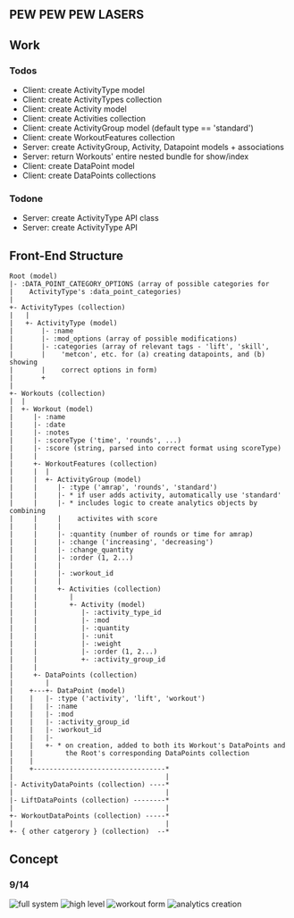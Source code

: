 ## PEW PEW PEW LASERS

## Work
### Todos
  * Client: create ActivityType model
  * Client: create ActivityTypes collection
  * Client: create Activity model
  * Client: create Activities collection
  * Client: create ActivityGroup model (default type == 'standard')
  * Client: create WorkoutFeatures collection
  * Server: create ActivityGroup, Activity, Datapoint models + associations
  * Server: return Workouts' entire nested bundle for show/index
  * Client: create DataPoint model
  * Client: create DataPoints collections


### Todone
  * Server: create ActivityType API class
  * Server: create ActivityType API

## Front-End Structure
```
Root (model)
|- :DATA_POINT_CATEGORY_OPTIONS (array of possible categories for
|    ActivityType's :data_point_categories)
|
+- ActivityTypes (collection)
|   |
|   +- ActivityType (model)
|       |- :name
|       |- :mod_options (array of possible modifications)
|       |- :categories (array of relevant tags - 'lift', 'skill',
|       |    'metcon', etc. for (a) creating datapoints, and (b) showing
|       |    correct options in form)
|       +
|
+- Workouts (collection)
|  |
|  +- Workout (model)
|     |- :name
|     |- :date
|     |- :notes
|     |- :scoreType ('time', 'rounds', ...)
|     |- :score (string, parsed into correct format using scoreType)
|     |
|     +- WorkoutFeatures (collection)
|     |  |
|     |  +- ActivityGroup (model)
|     |     |- :type ('amrap', 'rounds', 'standard')
|     |     |- * if user adds activity, automatically use 'standard'
|     |     |- * includes logic to create analytics objects by combining
|     |     |    activites with score
|     |     |
|     |     |- :quantity (number of rounds or time for amrap)
|     |     |- :change ('increasing', 'decreasing')
|     |     |- :change_quantity
|     |     |- :order (1, 2...)
|     |     |
|     |     |- :workout_id
|     |     |
|     |     +- Activities (collection)
|     |        |
|     |        +- Activity (model)
|     |           |- :activity_type_id
|     |           |- :mod
|     |           |- :quantity
|     |           |- :unit
|     |           |- :weight
|     |           |- :order (1, 2...)
|     |           +- :activity_group_id
|     |
|     +- DataPoints (collection)
|        |
|    +---+- DataPoint (model)
|    |   |- :type ('activity', 'lift', 'workout')
|    |   |- :name
|    |   |- :mod
|    |   |- :activity_group_id
|    |   |- :workout_id
|    |   |-
|    |   +- * on creation, added to both its Workout's DataPoints and
|    |        the Root's corresponding DataPoints collection
|    |
|    +---------------------------------*
|                                      |
|- ActivityDataPoints (collection) ----*
|                                      |
|- LiftDataPoints (collection) --------*
|                                      |
+- WorkoutDataPoints (collection) -----*
|                                      |
+- { other catgerory } (collection)  --*
```


## Concept

### 9/14
![full system](/lib/assets/concept/IMG_3078.jpg)
![high level](/lib/assets/concept/IMG_3079.jpg)
![workout form](/lib/assets/concept/IMG_3080.jpg)
![analytics creation](/lib/assets/concept/IMG_3081.jpg)
